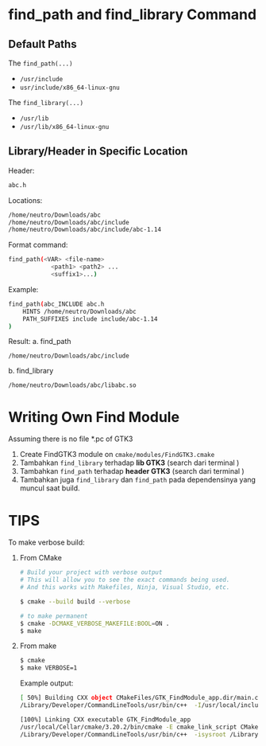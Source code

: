 # find_path and find_library Command

## Default Paths
The <code>find_path(...)</code>
- <code>/usr/include</code>
- <code>usr/include/x86_64-linux-gnu</code>

The <code>find_library(...)</code>
- <code>/usr/lib</code>
- <code>/usr/lib/x86_64-linux-gnu</code>    

## Library/Header in Specific Location        
Header: 
```bash
abc.h
```

Locations:
``` bash
/home/neutro/Downloads/abc
/home/neutro/Downloads/abc/include
/home/neutro/Downloads/abc/include/abc-1.14
```

Format command:
``` bash
find_path(<VAR> <file-name> 
            <path1> <path2> ... 
            <suffix1>...)
```

Example:
``` bash
find_path(abc_INCLUDE abc.h
    HINTS /home/neutro/Downloads/abc
    PATH_SUFFIXES include include/abc-1.14
)
```

Result:
a. find_path 
```
/home/neutro/Downloads/abc/include
```

b. find_library
```
/home/neutro/Downloads/abc/libabc.so
```
    

# Writing Own Find Module
Assuming there is no file *.pc of GTK3

1. Create FindGTK3 module on <code>cmake/modules/FindGTK3.cmake</code>
2. Tambahkan <code>find_library</code> terhadap **lib GTK3** (search dari terminal )
3. Tambahkan <code>find_path</code> terhadap **header GTK3** (search dari terminal )
4. Tambahkan juga <code>find_library</code> dan <code>find_path</code> pada dependensinya yang muncul saat build.


# TIPS
To make verbose build:
1. From CMake
    ``` bash
    # Build your project with verbose output
    # This will allow you to see the exact commands being used.
    # And this works with Makefiles, Ninja, Visual Studio, etc.
    
    $ cmake --build build --verbose
    ```
    
    ``` bash
    # to make permanent
    $ cmake -DCMAKE_VERBOSE_MAKEFILE:BOOL=ON .
    $ make
    ```

2. From make
    ``` bash
    $ cmake
    $ make VERBOSE=1
    ```

    Example output:
    ``` bash
    [ 50%] Building CXX object CMakeFiles/GTK_FindModule_app.dir/main.cpp.o
    /Library/Developer/CommandLineTools/usr/bin/c++  -I/usr/local/include/gtk-3.0 -I/usr/local/include/glib-2.0 -I/usr/local/Cellar/glib/2.68.2/lib/glib-2.0/include -I/usr/local/include/pango-1.0 -I/usr/local/include/harfbuzz -I/usr/local/include/cairo -I/usr/local/include/gdk-pixbuf-2.0 -I/usr/local/include/atk-1.0 -isysroot /Library/Developer/CommandLineTools/SDKs/MacOSX10.14.sdk -MD -MT CMakeFiles/GTK_FindModule_app.dir/main.cpp.o -MF CMakeFiles/GTK_FindModule_app.dir/main.cpp.o.d -o CMakeFiles/GTK_FindModule_app.dir/main.cpp.o -c /Users/neutro/workspace/work/personal/bitbucket2021/cpp-cmake/19_find_module/main.cpp

    [100%] Linking CXX executable GTK_FindModule_app
    /usr/local/Cellar/cmake/3.20.2/bin/cmake -E cmake_link_script CMakeFiles/GTK_FindModule_app.dir/link.txt --verbose=1
    /Library/Developer/CommandLineTools/usr/bin/c++  -isysroot /Library/Developer/CommandLineTools/SDKs/MacOSX10.14.sdk -Wl,-search_paths_first -Wl,-headerpad_max_install_names CMakeFiles/GTK_FindModule_app.dir/main.cpp.o -o GTK_FindModule_app  /usr/local/lib/libgtk-3.dylib /usr/local/lib/libgio-2.0.dylib /usr/local/lib/libgobject-2.0.dylib


    ```

